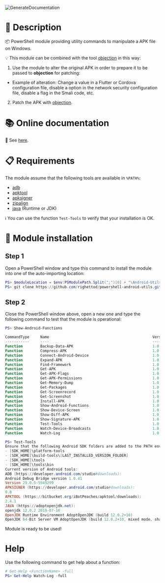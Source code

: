 ![GenerateDocumentation](https://github.com/righettod/powershell-android-utils/workflows/GenerateDocumentation/badge.svg?branch=master)

# 🤔 Description

📦 PowerShell module providing utility commands to manipulate a APK file on Windows.

💡 This module can be combined with the tool [objection](https://github.com/sensepost/objection) in this way:

1. Use the module to alter the original APK in order to prepare it to be passed to **objection** for patching:
 * Example of alteration: Change a value in a Flutter or Cordova configuration file, disable a option in the network security configuration file, disable a flag in the Smali code, etc.
2. Patch the APK with [objection](https://github.com/sensepost/objection/wiki/Patching-Android-Applications).

# 📚 Online documentation

:book: See [here](https://righettod.github.io/powershell-android-utils/).

# 📋 Requirements

The module assume that the following tools are available in `%PATH%`:

* [adb](https://developer.android.com/studio/command-line/adb)
* [apktool](https://ibotpeaches.github.io/Apktool/)
* [apksigner](https://developer.android.com/studio/command-line/apksigner)
* [zipalign](https://developer.android.com/studio/command-line/zipalign)
* [java](https://adoptopenjdk.net) (Runtime or JDK)

:information_source: You can use the function `Test-Tools` to verify that your installation is OK.

# 🚧 Module installation

## Step 1

Open a PowerShell window and type this command to install the module into one of the auto-importing location:

```powershell
PS> $moduleLocation = $env:PSModulePath.Split(";")[0] + "\Android-Utils"
PS> git clone https://github.com/righettod/powershell-android-utils.git $moduleLocation
```

## Step 2

Close the PowerShell window above, open a new one and type the following command to test that the module is operational:

```powershell
PS> Show-Android-Functions

CommandType     Name                                               Version    Source
-----------     ----                                               -------    ------
Function        Backup-Data-APK                                    1.0        Android-Utils
Function        Compress-APK                                       1.0        Android-Utils
Function        Connect-Android-Device                             1.0        Android-Utils
Function        Expand-APK                                         1.0        Android-Utils
Function        Find-Framework                                     1.0        Android-Utils
Function        Get-APK                                            1.0        Android-Utils
Function        Get-APK-Flags                                      1.0        Android-Utils
Function        Get-APK-Permissions                                1.0        Android-Utils
Function        Get-Memory-Dump                                    1.0        Android-Utils
Function        Get-Packages                                       1.0        Android-Utils
Function        Get-Screenrecord                                   1.0        Android-Utils
Function        Get-Screenshot                                     1.0        Android-Utils
Function        Install-APK                                        1.0        Android-Utils
Function        Show-Android-Functions                             1.0        Android-Utils
Function        Show-Device-Screen                                 1.0        Android-Utils
Function        Show-Diff-APK                                      1.0        Android-Utils
Function        Show-Signature-APK                                 1.0        Android-Utils
Function        Test-Tools                                         1.0        Android-Utils
Function        Watch-Device-Broadcasts                            1.0        Android-Utils
Function        Watch-Log                                          1.0        Android-Utils

PS> Test-Tools
Ensure that the following Android SDK folders are added to the PATH environment variable:
- [SDK_HOME]\platform-tools
- [SDK_HOME]\build-tools\[LAST_INSTALLED_VERSION_FOLDER]
- [SDK_HOME]\tools
- [SDK_HOME]\tools\bin
Current version of Android tools:
ADB (https://developer.android.com/studio#downloads):
Android Debug Bridge version 1.0.41
Version 29.0.5-5949299
APKSIGNER (https://developer.android.com/studio#downloads):
0.8
APKTOOL (https://bitbucket.org/iBotPeaches/apktool/downloads):
2.4.1
JAVA (https://adoptopenjdk.net):
openjdk 12.0.2 2019-07-16
OpenJDK Runtime Environment AdoptOpenJDK (build 12.0.2+10)
OpenJDK 64-Bit Server VM AdoptOpenJDK (build 12.0.2+10, mixed mode, sharing)
```

Module is ready to be used!

#  Help

Use the following command to get help about a function:

```powershell
# Get-Help <FunctionName> -full
PS> Get-Help Watch-Log -full
```
